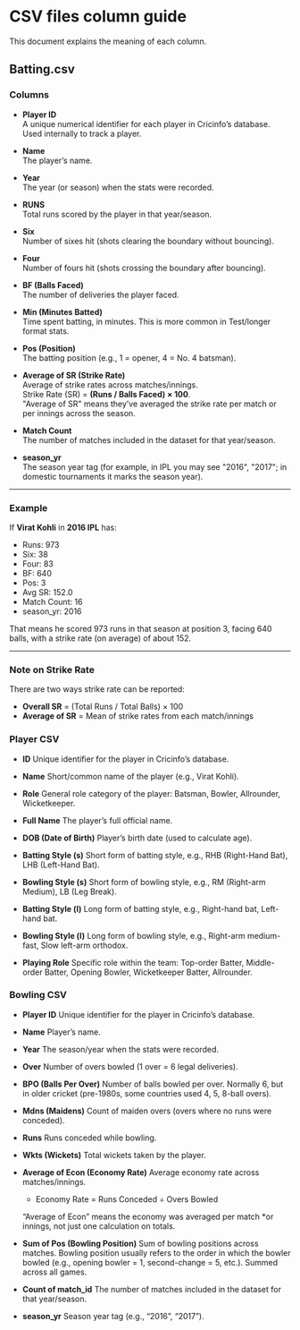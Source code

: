 # CSV files column guide
This document explains the meaning of each column.


## Batting.csv


### Columns

- **Player ID**  
  A unique numerical identifier for each player in Cricinfo’s database. Used internally to track a player.

- **Name**  
  The player’s name.

- **Year**  
  The year (or season) when the stats were recorded.

- **RUNS**  
  Total runs scored by the player in that year/season.

- **Six**  
  Number of sixes hit (shots clearing the boundary without bouncing).

- **Four**  
  Number of fours hit (shots crossing the boundary after bouncing).

- **BF (Balls Faced)**  
  The number of deliveries the player faced.

- **Min (Minutes Batted)**  
  Time spent batting, in minutes. This is more common in Test/longer format stats.

- **Pos (Position)**  
  The batting position (e.g., 1 = opener, 4 = No. 4 batsman).

- **Average of SR (Strike Rate)**  
  Average of strike rates across matches/innings.  
  Strike Rate (SR) = **(Runs / Balls Faced) × 100**.  
  "Average of SR" means they’ve averaged the strike rate per match or per innings across the season.

- **Match Count**  
  The number of matches included in the dataset for that year/season.

- **season_yr**  
    The season year tag (for example, in IPL you may see "2016", "2017"; in domestic tournaments it marks the season year).

---

### Example

If **Virat Kohli** in **2016 IPL** has:  
- Runs: 973  
- Six: 38  
- Four: 83  
- BF: 640  
- Pos: 3  
- Avg SR: 152.0  
- Match Count: 16  
- season_yr: 2016  

That means he scored 973 runs in that season at position 3, facing 640 balls, with a strike rate (on average) of about 152.

---

### Note on Strike Rate

There are two ways strike rate can be reported:

- **Overall SR** = (Total Runs / Total Balls) × 100  
- **Average of SR** = Mean of strike rates from each match/innings  

### Player CSV

- **ID**
Unique identifier for the player in Cricinfo’s database.

- **Name**
Short/common name of the player (e.g., Virat Kohli).

- **Role**
General role category of the player: Batsman, Bowler, Allrounder, Wicketkeeper.

- **Full Name**
The player’s full official name.

- **DOB (Date of Birth)**
Player’s birth date (used to calculate age).

- **Batting Style (s)**
Short form of batting style, e.g., RHB (Right-Hand Bat), LHB (Left-Hand Bat).

- **Bowling Style (s)**
Short form of bowling style, e.g., RM (Right-arm Medium), LB (Leg Break).

- **Batting Style (l)**
Long form of batting style, e.g., Right-hand bat, Left-hand bat.

- **Bowling Style (l)**
Long form of bowling style, e.g., Right-arm medium-fast, Slow left-arm orthodox.

- **Playing Role**
Specific role within the team: Top-order Batter, Middle-order Batter, Opening Bowler, Wicketkeeper Batter, Allrounder.


### Bowling CSV

- **Player ID**
    Unique identifier for the player in Cricinfo’s database.

- **Name**
    Player’s name.

- **Year**
    The season/year when the stats were recorded.

- **Over**
    Number of overs bowled (1 over = 6 legal deliveries).

- **BPO (Balls Per Over)**
    Number of balls bowled per over. Normally 6, but in older cricket (pre-1980s, some countries used 4, 5, 8-ball overs).

- **Mdns (Maidens)**
    Count of maiden overs (overs where no runs were conceded).

- **Runs**
    Runs conceded while bowling.

- **Wkts (Wickets)**
    Total wickets taken by the player.

- **Average of Econ (Economy Rate)**
    Average economy rate across matches/innings.
    - Economy Rate = Runs Conceded ÷ Overs Bowled

    “Average of Econ” means the economy was averaged per match 
    *or innings, not just one calculation on totals.

- **Sum of Pos (Bowling Position)**
    Sum of bowling positions across matches. Bowling position usually refers to the order in which the bowler bowled (e.g., opening bowler = 1, second-change = 5, etc.). Summed across all games.

- **Count of match_id**
    The number of matches included in the dataset for that year/season.

- **season_yr**
    Season year tag (e.g., “2016”, “2017”).